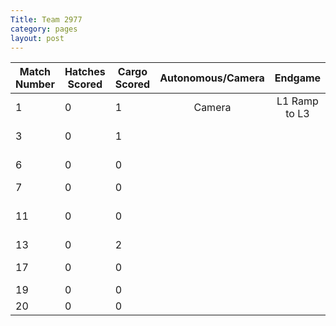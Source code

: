 ```yaml
---
Title: Team 2977
category: pages
layout: post
---
```

Match Number|Hatches Scored|Cargo Scored|Autonomous/Camera|Endgame |Notable Features|
------------|--------------|------------|:---------------:|:------:|----------------|
1           |0             |1           |Camera           |L1 Ramp to L3|           |
3           |0             |1           |                 |        |Ramp got broken |
6           |0             |0           |                 |        |Connection problems|
7           |0             |0           |                 |        |                |
11          |0             |0           |                 |        |Difficulty getting on ramp
13          |0             |2           |                 |        |Worked
17          |0             |0           |                 |        |No climb attempts
19          |0             |0           |                 |        |Worked
20          |0             |0           |                 |        |Worked